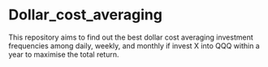 # Dollar_cost_averaging
This repository aims to find out the best dollar cost averaging investment frequencies among daily, weekly, and monthly if invest X into QQQ within a year to maximise the total return. 
